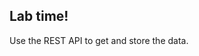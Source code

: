<!-- .slide: data-background="url('img/lab2.jpg')" -->
<!-- .slide: class="lab" -->

## Lab time!

Use the REST API to get and store the data.